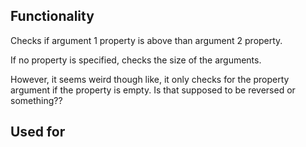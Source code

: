 ## Functionality
Checks if argument 1 property is above than argument 2 property.

If no property is specified, checks the size of the arguments.

However, it seems weird though like, it only checks for the property argument if the property is
empty. Is that supposed to be reversed or something??

## Used for
